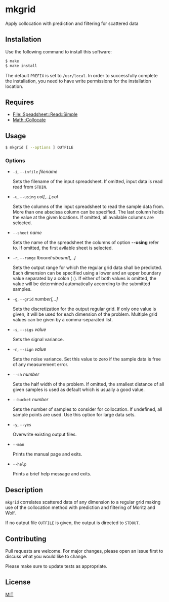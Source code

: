 # mkgrid

Apply collocation with prediction and filtering for scattered data

## Installation

Use the following command to install this software:

```bash
$ make
$ make install
```

The default `PREFIX` is set to `/usr/local`.  In order to successfully complete the installation, you need to have write permissions for the installation location.

## Requires

- [File::Speadsheet::Read::Simple](https://github.com/mboljen/spreadsheet-read-simple-perl)
- [Math::Collocate](https://github.com/mboljen/math-collocate-perl)

## Usage

```bash
$ mkgrid [ --options ] OUTFILE
```

### Options

+ `-i`, `--infile` _filename_

  Sets the filename of the input spreadsheet.  If omitted, input data is read
  read from `STDIN`.

+ `-u`, `--using` _col[,..],col_

  Sets the columns of the input spreadsheet to read the sample data from.
  More than one abscissa column can be specified.  The last column holds
  the value at the given locations.  If omitted, all available columns
  are selected.

+ `--sheet` _name_

  Sets the name of the spreadsheet the columns of option **--using** refer to.
  If omitted, the first avilable sheet is selected.

+ `-r`, `--range` _lbound:ubound[,..]_

  Sets the output range for which the regular grid data shall be predicted.
  Each dimension can be specified using a lower and an upper boundary value
  separated by a colon (`:`).  If either of both values is omitted, the
  value will be determined automatically according to the submitted samples.

+ `-g`, `--grid` _number[,..]_

  Sets the discretization for the output regular grid.  If only one value
  is given, it will be used for each dimension of the problem.  Multiple
  grid values can be given by a comma-separated list.

+ `-s`, `--sigs` _value_

  Sets the signal variance.

+ `-n`, `--sign` _value_

  Sets the noise variance.  Set this value to zero if the sample data is
  free of any measurement error.

+ `--sh` _number_

  Sets the half width of the problem.  If omitted, the smallest distance
  of all given samples is used as default which is usually a good value.

+ `--bucket` _number_

  Sets the number of samples to consider for collocation.  If undefined, all
  sample points are used.  Use this option for large data sets.

+ `-y`, `--yes`

  Overwrite existing output files.

+ `--man`

  Prints the manual page and exits.

+ `--help`

  Prints a brief help message and exits.

## Description

`mkgrid` correlates scattered data of any dimension to a regular grid
making use of the collocation method with prediction and filtering of
Moritz and Wolf.

If no output file `OUTFILE` is given, the output is directed to `STDOUT`.

## Contributing

Pull requests are welcome. For major changes, please open an issue first to discuss what you would like to change.

Please make sure to update tests as appropriate.

## License

[MIT](https://choosealicense.com/licenses/mit/)
